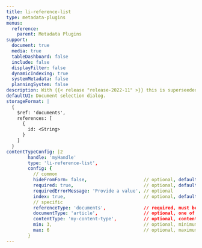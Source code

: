 ```yaml
---
title: li-reference-list
type: metadata-plugins
menus:
  reference:
    parent: Metadata Plugins
support:
  document: true
  media: true
  tableDashboard: false
  include: false
  displayFilter: false
  dynamicIndexing: true
  systemMetadata: false
  planningSystem: false
description: With {{< release "release-2022-11" >}} this is superseeded by [`li-document-references`]({{< ref "/reference/document/metadata/plugins/li-document-references" >}}).
defaultUI: Document selection dialog.
storageFormat: |
  {
    $ref: 'documents',
    references: [
      {
        id: <String>
      }
    ]
  }
contentTypeConfig: |2
        handle: 'myHandle'
        type: 'li-reference-list',
        config: {
          // common
          hideFromForm: false,                     // optional, default: false
          required: true,                          // optional, default: false
          requiredErrorMessage: 'Provide a value', // optional
          index: true,                             // optional, default: false. {{< added-in "release-2023-07" >}}
          // specific
          referenceType: 'documents',              // required, must be 'documents'
          documentType: 'article',                 // optional, one of article, page, data-record
          contentType: 'my-content-type',          // optional, content type handle (or array)
          min: 3,                                  // optional, minimum number of references
          max: 6                                   // optional, maximum number of references
        }
---
```

